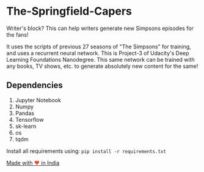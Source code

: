 # The-Springfield-Capers

Writer's block? This can help writers generate new Simpsons episodes for the fans!

It uses the scripts of previous 27 seasons of "The Simpsons" for training, and uses a recurrent neural network. This is Project-3 of Udacity's Deep Learning Foundations Nanodegree.
This same network can be trained with any books, TV shows, etc. to generate absolutely new content for the same!

## Dependencies
1. Jupyter Notebook
2. Numpy
3. Pandas
4. Tensorflow
5. sk-learn
6. os
7. tqdm

Install all requirements using:
``pip install -r requirements.txt``


<a href="https://madewithlove.org.in" target="_blank">Made with <span style="color: #e74c3c">&hearts;</span> in India</a>

 
